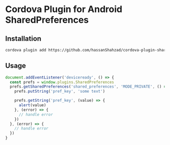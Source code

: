 Cordova Plugin for Android SharedPreferences
============================================

## Installation

```bash
cordova plugin add https://github.com/hassanShahzad/cordova-plugin-shared-preferences --save
```

## Usage

```javascript
document.addEventListener('deviceready', () => {
  const prefs = window.plugins.SharedPreferences
  prefs.getSharedPreferences('shared_preferences', 'MODE_PRIVATE', () => {
    prefs.putString('pref_key', 'some text')

    prefs.getString('pref_key', (value) => {
      alert(value)
    }, (error) => {
      // handle error
    })
  }, (error) => {
    // handle error
  })
}
```
